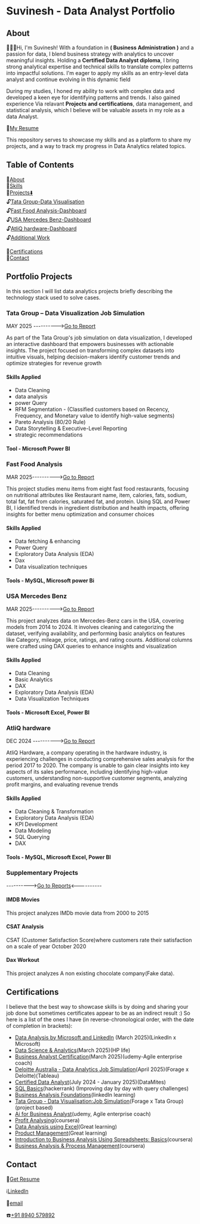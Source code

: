 
# Suvinesh - Data Analyst Portfolio

## About

🙋🏻‍♂️Hi, I'm Suvinesh! With a foundation in **( Business Administration )** and a passion for data, I blend business strategy with analytics to uncover meaningful insights. Holding a **Certified Data Analyst diploma**, I bring strong analytical expertise and technical skills to translate complex patterns into impactful solutions. I'm eager to apply my skills as an entry-level data analyst and continue evolving in this dynamic field

During my studies, I honed my ability to work with complex data and developed a keen eye for identifying patterns and trends. I also gained experience Via relavant **Projects and certifications**, data management, and statistical analysis, which I believe will be valuable assets in my role as a data Analyst.

📄[My Resume](https://drive.google.com/file/d/11WT2qrQPkXE4dklNmz62mhX11Fbpn_bu/view?usp=drive_link)


This repository serves to showcase my skills and as a platform to share my projects, and a way to track my progress in Data Analytics related topics.

## Table of Contents
📌[About](##About)      
📌[Skills](####Skills-Applied)      
📌[Projects⬇️]()        
                🔓[Tata Group-Data Visualisation](###tata-group-data-visualization-job-simulation)       
                🔓[Fast Food Analysis-Dashboard](###Fast-Food-Analysis)        
                🔓[USA Mercedes Benz-Dashboard](###USA-Mercedes-Benz)       
                🔓[AtliQ hardware-Dashboard](###AtliQ-hardware)      
                🔓[Additional Work](###Supplementary-Projects)

📌[Certifications](##Certifications)        
📌[Contact](##Contact)

## Portfolio Projects

In this section I will list data analytics projects briefly describing the technology stack used to solve cases.

### Tata Group – Data Visualization Job Simulation
MAY 2025  ---------->[Go to Report](https://github.com/Suvinesh892/Tata-Group---Data-Visualisation-Empowering-Business-with-Effective-Insights-Job-Simulation)

As part of the Tata Group's job simulation on data visualization, I developed an interactive dashboard that empowers businesses with actionable insights. The project focused on transforming complex datasets into intuitive visuals, helping decision-makers identify customer trends and optimize strategies for revenue growth      

#### Skills Applied
-   Data Cleaning       
-   data analysis       
-   power Query      
-   RFM Segmentation - (Classified customers based on Recency, Frequency, and Monetary value to identify high-value segments)
- Pareto Analysis (80/20 Rule)     
-   Data Storytelling & Executive-Level Reporting      
-   strategic recommendations       

#### Tool - Microsoft Power BI

### Fast Food Analysis
MAR 2025---------->[Go to Report](https://github.com/Suvinesh892/Fast-Food-Analysis)

This project studies menu items from eight fast food restaurants, focusing on nutritional attributes like Restaurant name, item, calories, fats, sodium, total fat, fat from calories, saturated fat, and protein. Using SQL and Power BI, I identified trends in ingredient distribution and health impacts, offering insights for better menu optimization and consumer choices

#### Skills Applied
-   Data fetching & enhancing
-   Power Query
-   Exploratory Data Analysis (EDA)
-   Dax
-   Data visualization techniques
#### Tools - MySQL, Microsoft power Bi

### USA Mercedes Benz
MAR 2025---------->[Go to Report](https://github.com/Suvinesh892/USA-Mercedes-Benz--Dashboard)

This project analyzes data on Mercedes-Benz cars in the USA, covering models from 2014 to 2024. It involves cleaning and categorizing the dataset, verifying availability, and performing basic analytics on features like Category, mileage, price, ratings, and rating counts. Additional columns were crafted using DAX queries to enhance insights and visualization

#### Skills Applied
-   Data Cleaning
-   Basic Analytics
-   DAX
-   Exploratory Data Analysis (EDA)
-   Data Visualization Techniques
#### Tools - Microsoft Excel, Power BI

### AtliQ hardware
DEC 2024 ---------->[Go to Report](https://github.com/Suvinesh892/AtliQ-hardware-Dashboard)

AtliQ Hardware, a company operating in the hardware industry, is experiencing challenges in conducting comprehensive sales analysis for the period 2017 to 2020. The company is unable to gain clear insights into key aspects of its sales performance, including identifying high-value customers, understanding non-supportive customer segments, analyzing profit margins, and evaluating revenue trends

#### Skills Applied
-   Data Cleaning & Transformation
-   Exploratory Data Analysis (EDA)
-   KPI Development
-   Data Modeling
-   SQL Querying
-   DAX
#### Tools - MySQL, Microsoft Excel, Power BI

### Supplementary Projects
---------->[Go to Reports](https://github.com/Suvinesh892/Other-power-Bi---dashbroad)<----------

#### IMDB Movies
This project analyzes IMDb movie data from 2000 to 2015
#### CSAT Analysis
CSAT (Customer Satisfaction Score)where customers rate their satisfaction on a scale of year October 2020
#### Dax Workout
This project analyzes A non existing chocolate company(Fake data).

## Certifications

I believe that the best way to showcase skills is by doing and sharing your job done but sometimes certificates appear to be as an indirect result :) So here is a list of the ones I have (in reverse-chronological order, with the date of completion in brackets):

-   [Data Analysis by  Microsoft and LinkedIn](https://www.linkedin.com/learning/certificates/da658399144938eeb6b4f4ef604a4ae1e99dabe6b7addb123219136cd555279c?trk=share_certificate) (March 2025)(LinkedIn x Microsoft)        
-   [Data Science & Analytics](https://www.linkedin.com/in/suvinesh5/details/certifications/)(March 2025)(HP life)      
-   [Business Analyst Certification](https://www.udemy.com/share/10bpCP3@3iystq9TOqyXRExJI8SFOf-spFukDsE1I1TwxyMr3ITMU5PVK-pFHJKiSZPmKX9riw==/)(March 2025)(udemy-Agile enterprise coach)       
-   [Deloitte Australia - Data Analytics Job Simulation](https://forage-uploads-prod.s3.amazonaws.com/completion-certificates/9PBTqmSxAf6zZTseP/io9DzWKe3PTsiS6GG_9PBTqmSxAf6zZTseP_bTPvZzey4GeYQf7Zp_1744109830673_completion_certificate.pdf)(April 2025)(Forage x Deloitte)(Tableau)      
-   [Certified Data Analyst](https://www.linkedin.com/in/suvinesh5/details/certifications/)(July 2024 - January 2025)(DataMites)        
-   [SQL Basics](https://www.hackerrank.com/certificates/b9ab305f43f0)(hackerrank) (Improving day by day with query challenges)
-   [Business Analysis Foundations](https://www.linkedin.com/learning/certificates/d3a88c4c46447981ff0faa9e96d146b0c38118169e2261baa97d79d9384e4496?trk=share_certificate)(linkedIn learning)       
-   [Tata Group - Data Visualisation:Job Simulation](https://forage-uploads-prod.s3.amazonaws.com/completion-certificates/ifobHAoMjQs9s6bKS/MyXvBcppsW2FkNYCX_ifobHAoMjQs9s6bKS_bTPvZzey4GeYQf7Zp_1746104538875_completion_certificate.pdf)(Forage x Tata Group)(project based)     
-   [ Ai for Business Analyst](https://www.udemy.com/share/10a97I3@So7DJPyXTBkpZ5dAXlGS7_wixkLVko3D6eLnqlXM3WOVA6i5zvjZsXDfUKNc8Ry2zA==/)(udemy, Agile enterprise coach)        
-   [Profit Analysing](https://coursera.org/share/7cc07a27437b7bf821ef45e1394d39bf)(coursera)       
-   [Data Analysis using Excel](https://olympus.mygreatlearning.com/courses/62883/certificate?pb_id=581)(Great learning)        
-   [Product Management](https://olympus.mygreatlearning.com/courses/61213/certificate?pb_id=581)(Great learning)       
-   [Introduction to Business Analysis Using Spreadsheets: Basics](https://coursera.org/share/0a602f18b732dd695372d7656e157b5f)(coursera)       
-   [Business Analysis & Process Management](https://coursera.org/share/e24b6706c011c9658b3a59f6cccda8d0)(coursera)

## Contact

📄[Get Resume](https://drive.google.com/file/d/11WT2qrQPkXE4dklNmz62mhX11Fbpn_bu/view?usp=drive_link)  

ℹ️[LinkedIn](https://www.linkedin.com/in/suvinesh5)          
    
📧[email](msuvinesh7@gmail.com)     

☎️[+91 8940 579892]()
